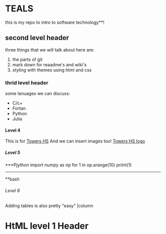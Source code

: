# TEALS

this is my repo to intro to software technology**!
## second level header
three things that we will talk about here are:
1. the parts of git 
2. mark down for reaadme's and wiki's 
3. styling with themes using html and css
### thrid level header
some lanuages we can discuss:
- C/c+
- Fortan
- Python
- Julia
#### Level 4 
This is for [Towers HS](https://www.towershs.dekalb.k12.ga.us/)
And we can insert images too! 
[Towers HS logo](https://www.towershs.dekalb.k12.ga.us/sys.images/logos.pngg)
##### Level 5
 ***Pjython 
 import numpy as np 
 for 1 in op.arange(10)
  priint(1)
  ***
  **bash 
###### Level 6

Adding tables is also pretty "easy"
|column 
<H1>HtML level 1 Header</H1>
